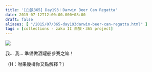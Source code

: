 ```yaml
---
title: '[白狼365] Day193：Darwin Beer Can Regatta'
date: 2015-07-12T12:00:00.000+08:00
draft: false
aliases: [ "/2015/07/365-day193darwin-beer-can-regatta.html" ]
tags : [collections - zaku II 白狼・365 project]
---
```


[![](https://farm4.staticflickr.com/3802/19581176461_9192d16a14_z.jpg)](https://farm4.staticflickr.com/3802/19581176461_9192d16a14_z.jpg)

我... 我... 準備做酒罐船參賽之嘛！  
  
（H：咁果幾樽你又點解釋？）